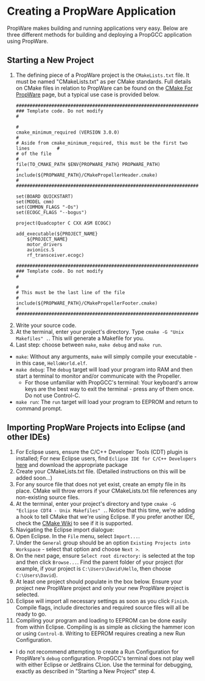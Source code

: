 Creating a PropWare Application
===============================

PropWare makes building and running applications very easy. Below are three different methods for building and
deploying a PropGCC application using PropWare.

Starting a New Project
----------------------
1. The defining piece of a PropWare project is the `CMakeLists.txt` file. It must be named "CMakeLists.txt" as per CMake
   standards. Full details on CMake files in relation to PropWare can be found on the 
   [CMake For PropWare](./md_CMakeForPropware.html) page, but a typical use case is provided below.
   ~~~~~~~~~~~~~~~~~~~~~~~~~~~~~~~~~~~~~~~~~~~~~~~~~~~~~~~~~~~~~~~~~~~~~~~~~~~~~~~~{.cmake}
   ################################################################################
   ### Template code. Do not modify                                               #
                                                                                  #
   cmake_minimum_required (VERSION 3.0.0)                                         #
   # Aside from cmake_minimum_required, this must be the first two lines          #
   # of the file                                                                  #
   file(TO_CMAKE_PATH $ENV{PROPWARE_PATH} PROPWARE_PATH)                          #
   include(${PROPWARE_PATH}/CMakePropellerHeader.cmake)                           #
   ################################################################################

   set(BOARD QUICKSTART)
   set(MODEL cmm)
   set(COMMON_FLAGS "-Os")
   set(ECOGC_FLAGS "--bogus")
   
   project(Quadcopter C CXX ASM ECOGC)

   add_executable(${PROJECT_NAME} 
       ${PROJECT_NAME}
       motor_drivers
       avionics.S
       rf_transceiver.ecogc)

   ################################################################################
   ### Template code. Do not modify                                               #
                                                                                  #
   # This must be the last line of the file                                       #
   include(${PROPWARE_PATH}/CMakePropellerFooter.cmake)                           #
   ################################################################################
   ~~~~~~~~~~~~~~~~~~~~~~~~~~~~~~~~~~~~~~~~~~~~~~~~~~~~~~~~~~~~~~~~~~~~~~~~~~~~~~~~
2. Write your source code.
3. At the terminal, enter your project's directory. Type `cmake -G "Unix Makefiles" .`. This will generate a Makefile
   for you.
4. Last step: choose between `make`, `make debug` and `make run`.
  * `make`: Without any arguments, `make` will simply compile your executable - in this case, `HelloWorld.elf`.
  * `make debug`: The `debug` target will load your program into RAM and then start a terminal to monitor and/or
    communicate with the Propeller.
    * For those unfamiliar with PropGCC's terminal: Your keyboard's arrow keys are the best way to exit the terminal - 
      press any of them once. Do not use Control-C.
  * `make run`: The `run` target will load your program to EEPROM and return to command prompt.

Importing PropWare Projects into Eclipse (and other IDEs)
---------------------------------------------------------
1. For Eclipse users, ensure the C/C++ Developer Tools (CDT) plugin is installed; For new Eclipse users, find
   `Eclipse IDE for C/C++ Developers` [here](http://www.eclipse.org/downloads/) and download the appropriate package
2. Create your CMakeLists.txt file. (Detailed instructions on this will be added soon...)
3. For any source file that does not yet exist, create an empty file in its place. CMake will throw errors if your
   CMakeLists.txt file references any non-existing source files.
4. At the terminal, enter your project's directory and type `cmake -G "Eclipse CDT4 - Unix Makefiles" .`. Notice that
   this time, we're adding a hook to tell CMake that we're using Eclipse. If you prefer another IDE, check the [CMake
   Wiki](http://www.cmake.org/Wiki/CMake_Generator_Specific_Information) to see if it is supported.
5. Navigating the Eclipse import dialogue:
  1. Open Eclipse. In the `File` menu, select `Import...`.
  2. Under the `General` group should be an option `Existing Projects into Workspace` - select that option and choose 
     `Next >`.
  3. On the next page, ensure `Select root directory:` is selected at the top and then click `Browse...`. Find the
     parent folder of your project (for example, if your project is `C:\Users\David\Hello`, then choose 
     `C:\Users\David`).
  4. At least one project should populate in the box below. Ensure your project new PropWare project and only your new
     PropWare project is selected.
  5. Eclipse will import all necessary settings as soon as you click `Finish`. Compile flags, include directories and
     required source files will all be ready to go.
6. Compiling your program and loading to EEPROM can be done easily from within Eclipse. Compiling is as simple as 
   clicking the hammer icon or using `Control-B`. Writing to EEPROM requires creating a new Run Configuration.
  - I do not recommend attempting to create a Run Configuration for PropWare's `debug` configuration. PropGCC's 
    terminal does not play well with either Eclipse or JetBrains CLion. Use the terminal for debugging, exactly as
    described in "Starting a New Project" step 4.
